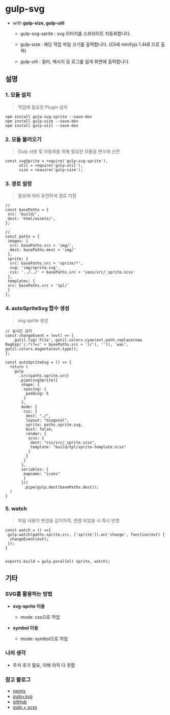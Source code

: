 # gulp-svg

- with **gulp-size, gulp-util**

  - gulp-svg-sprite : svg 이미지를 스프라이트 자동화합니다.

  - gulp-size : 해당 작업 파일 크기를 출력합니다. (Cli에 minifyjs 1.4kB 으로 출력)

  - gulp-util : 컬러, 메시지 등 로그를 쉽게 화면에 출력합니다.

## 설명

### 1. 모듈 설치

> 작업에 필요한 Plugin 설치 

```
npm install gulp-svg-sprite --save-dev
npm install gulp-size --save-dev
npm install gulp-util --save-dev
```

### 2. 모듈 불러오기

> Gulp 사용 및 자동화를 위해 필요한 모듈을 변수에 선언

```
const svgSprite = require('gulp-svg-sprite'),
      util = require('gulp-util'),
      size = reauire('gulp-size');
```

### 3. 경로 설정

> 필요에 따라 유연하게 경로 지정

```
//
const basePaths = {
 src: 'build/',
 dest: 'html/assets/',
};

//
const paths = {
 images: {
  src: basePaths.src + 'img/',
  dest: basePaths.dest + 'img/'
 },
 sprite: {
  src: basePaths.src + 'sprite/*',
  svg: 'img/sprite.svg',
  css: '../../' + basePaths.src + 'sass/src/_sprite.scss'
 },
 templates: {
 src: basePaths.src + 'tpl/'
 }
};
```

### 4. autoSpriteSvg 함수 생성

> svg sprite 생성

```
// 실시간 감지
const changeEvent = (evt) => {
	gutil.log('File', gutil.colors.cyan(evt.path.replace(new RegExp('/.*(?=/' + basePaths.src + ')/'), '')), 'was', gutil.colors.magenta(evt.type));
};

const autoSpriteSvg = () => {
  return (
    gulp
      .src(paths.sprite.src)
      .pipe(svgSprite({
       shape: {
        spacing: {
         padding: 5
        }
       },
       mode: {
        css: {
         dest: "./",
         layout: "diagonal",
         sprite: paths.sprite.svg,
         bust: false,
         render: {
          scss: {
           dest: "css/src/_sprite.scss",
           template: "build/tpl/sprite-template.scss"
          }
         }
        }
       },
       variables: {
        mapname: "icons"
        }
       }))
        .pipe(gulp.dest(basePaths.dest));
  )
}
```

### 5. watch

> 파일 내용의 변경을 감지하여, 변경 되었을 시 즉시 반영

```
const watch = () =>{
 gulp.watch(paths.sprite.src, ['sprite']).on('change', function(evt) {
  changeEvent(evt);
 });
}
	 

exports.build = gulp.parallel( sprite, watch);

```

## 기타

### SVG를 활용하는 방법

- **svg-sprite 이용**

  - mode: css으로 작업

- **symbol 이용**

  - mode: symbol으로 작업

### 나의 생각

- 주석 추가 필요, 이해 아직 다 못함 


### 참고 블로그

- [npmjs](https://www.npmjs.com/package/gulp-svg-sprite)
- [gulp+svg](https://www.liquidlight.co.uk/blog/creating-svg-sprites-using-gulp-and-sass/)
- [gitHub](https://github.com/liquidlight/sass-gulp-svg-sprite/blob/master/gulpfile.js)
- [gulp + scss](https://www.liquidlight.co.uk/blog/creating-svg-sprites-using-gulp-and-sass/)

